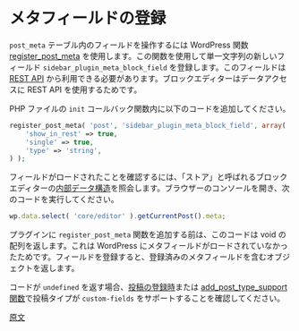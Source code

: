 <!-- 
# Register the Meta Field
 -->
# メタフィールドの登録

<!-- 
To work with fields in the `post_meta` table, WordPress has a function called [register_post_meta](https://developer.wordpress.org/reference/functions/register_post_meta/). You're going to use it to register a new field called `sidebar_plugin_meta_block_field`, which will be a single string. Note that this field needs to be available through the [REST API](https://developer.wordpress.org/rest-api/) because that's how the block editor access data.

Add this to the PHP code, within the `init` callback function:
 -->
`post_meta` テーブル内のフィールドを操作するには WordPress 関数 [register_post_meta](https://developer.wordpress.org/reference/functions/register_post_meta/) を使用します。この関数を使用して単一文字列の新しいフィールド `sidebar_plugin_meta_block_field` を登録します。このフィールドは [REST API](https://developer.wordpress.org/rest-api/) から利用できる必要があります。ブロックエディターはデータアクセスに REST API を使用するためです。

PHP ファイルの `init` コールバック関数内に以下のコードを追加してください。

```php
register_post_meta( 'post', 'sidebar_plugin_meta_block_field', array(
	'show_in_rest' => true,
	'single' => true,
	'type' => 'string',
) );
```

<!-- 
To make sure the field has been loaded, query the block editor [internal data structures](/docs/designers-developers/developers/data/), also known as _stores_. Open your browser's console, and execute this piece of code:
 -->
フィールドがロードされたことを確認するには、「ストア」と呼ばれるブロックエディターの[内部データ構造](https://ja.wordpress.org/team/handbook/block-editor/data/)を照会します。ブラウザーのコンソールを開き、次のコードを実行してください。

```js
wp.data.select( 'core/editor' ).getCurrentPost().meta;
```
<!-- 
Before adding the `register_post_meta` function to the plugin, this code returns a void array, because WordPress hasn't been told to load any meta field yet. After registering the field, the same code will return an object containing the registered meta field you registered.
 -->
プラグインに `register_post_meta` 関数を追加する前は、このコードは void の配列を返します。これは WordPress にメタフィールドがロードされていなかったためです。フィールドを登録すると、登録済みのメタフィールドを含むオブジェクトを返します。

<!-- 
If the code returns `undefined` make sure your post type supports `custom-fields`. Either when [registering the post](https://developer.wordpress.org/reference/functions/register_post_type/#supports) or with [add_post_type_support function](https://developer.wordpress.org/reference/functions/add_post_type_support/).
 -->
コードが `undefined` を返す場合、[投稿の登録時](https://developer.wordpress.org/reference/functions/register_post_type/#supports)または [add_post_type_support 関数](https://developer.wordpress.org/reference/functions/add_post_type_support/)で投稿タイプが `custom-fields` をサポートすることを確認してください。

[原文](https://github.com/WordPress/gutenberg/blob/master/docs/designers-developers/developers/tutorials/sidebar-tutorial/plugin-sidebar-3-register-meta.md)